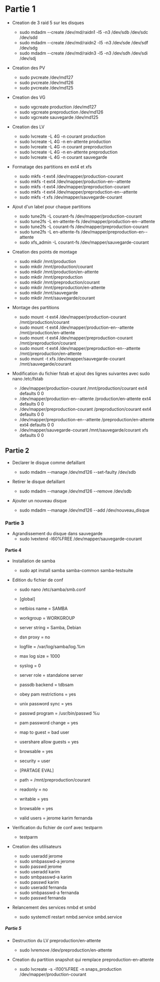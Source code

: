 # Partie 1

* Creation de 3 raid 5 sur les disques
	* sudo mdadm --create /dev/md/raidn1 -l5 -n3 /dev/sdb /dev/sdc /dev/sdd
	* sudo mdadm --create /dev/md/raidn2 -l5 -n3 /dev/sde /dev/sdf /dev/sdg
	* sudo mdadm --create /dev/md/raidn3 -l5 -n3 /dev/sdh /dev/sdi /dev/sdj

* Creation des PV
	* sudo pvcreate /dev/md127
	* sudo pvcreate /dev/md126
	* sudo pvcreate /dev/md125
	
* Creation des VG
	* sudo vgcreate production /dev/md127
	* sudo vgcreate preproduction /dev/md126
	* sudo vgcreate sauvegarde /dev/md125
	
* Creation des LV
	* sudo lvcreate -L 4G -n courant production
	* sudo lvcreate -L 4G -n en-attente production
	* sudo lvcreate -L 4G -n courant preproduction
	* sudo lvcreate -L 4G -n en-attente preproduction
	* sudo lvcreate -L 4G -n courant sauvegarde
	
* Formatage des partitions en ext4 et xfs
	* sudo mkfs -t ext4 /dev/mapper/production-courant
	* sudo mkfs -t ext4 /dev/mapper/production-en--attente
	* sudo mkfs -t ext4 /dev/mapper/preproduction-courant
	* sudo mkfs -t ext4 /dev/mapper/preproduction-en--attente
	* sudo mkfs -t xfs /dev/mapper/sauvegarde-courant
	
* Ajout d'un label pour chaque partitions
	* sudo tune2fs -L courant-fs /dev/mapper/production-courant
	* sudo tune2fs -L en-attente-fs /dev/mapper/production-en--attente
	* sudo tune2fs -L courant-fs /dev/mapper/preproduction-courant
	* sudo tune2fs -L en-attente-fs /dev/mapper/preproduction-en--attente
	* sudo xfs_admin -L courant-fs /dev/mapper/sauvegarde-courant
	
* Creation des points de montage
	* sudo mkdir /mnt/production
	* sudo mkdir /mnt/production/courant
	* sudo mkdir /mnt/production/en-attente
	* sudo mkdir /mnt/preproduction
	* sudo mkdir /mnt/preproduction/courant
	* sudo mkdir /mnt/preproduction/en-attente
	* sudo mkdir /mnt/sauvegarde
	* sudo mkdir /mnt/sauvegarde/courant
	
* Montage des partitions
	* sudo mount -t ext4 /dev/mapper/production-courant /mnt/production/courant
	* sudo mount -t ext4 /dev/mapper/production-en--attente /mnt/production/en-attente
	* sudo mount -t ext4 /dev/mapper/preproduction-courant /mnt/preproduction/courant
	* sudo mount -t ext4 /dev/mapper/preproduction-en--attente /mnt/preproduction/en-attente
	* sudo mount -t xfs /dev/mapper/sauvegarde-courant /mnt/sauvegarde/courant
	
* Modification du fichier fstab et ajout des lignes suivantes avec sudo nano /etc/fstab
	* /dev/mapper/production-courant	/mnt/production/courant			ext4	defaults	0 0
	* /dev/mapper/production-en--attente	/production/en-attente			ext4	defaults	0 0
	* /dev/mapper/preproduction-courant		/preproduction/courant			ext4	defaults	0 0
	* /dev/mapper/preproduction-en--attente		/preproduction/en-attente			ext4	defaults	0 0
	* /dev/mapper/sauvegarde-courant	/mnt/sauvegarde/courant			xfs		defaults	0 0
	
## Partie 2

* Declarer le disque comme defaillant
	* sudo mdadm --manage /dev/md126 --set-faulty /dev/sdb
	
* Retirer le disque defaillant
	* sudo mdadm --manage /dev/md126 --remove /dev/sdb
	
* Ajouter un nouveau disque
	* sudo mdadm --manage /dev/md126 --add /dev/nouveau_disque
	
### Partie 3

* Agrandissement du disque dans sauvegarde
	* sudo lvextend -l60%FREE /dev/mapper/sauvegarde-courant

#### Partie 4

* Installation de samba
	* sudo apt install samba samba-common samba-testsuite
	
* Edition du fichier de conf
	* sudo nano /etc/samba/smb.conf
	* [global]
	* netbios name = SAMBA
	* workgroup = WORKGROUP
	* server string = Samba, Debian
	* dsn proxy = no
	* logfile = /var/log/samba/log.%m
	* max log size = 1000
	* syslog = 0
	* server role = standalone server
	* passdb backend = tdbsam
	* obey pam restrictions = yes
	* unix password sync = yes
	* passwd program = /usr/bin/passwd %u
	* pam password change = yes
	* map to guest = bad user
	* usershare allow guests = yes
	* browsable = yes
	* security = user
	
	* [PARTAGE EVAL]
	* path = /mnt/preproduction/courant
	* readonly = no
	* writable = yes
	* browsable = yes
	* valid users = jerome karim fernanda
	
* Verification du fichier de conf avec testparm
	* testparm

* Creation des utilisateurs
	* sudo useradd jerome
	* sudo smbpasswd-a jerome
	* sudo passwd jerome
	* sudo useradd karim
	* sudo smbpasswd-a karim
	* sudo passwd karim
	* sudo useradd fernanda
	* sudo smbpasswd-a fernanda
	* sudo passwd fernanda
	
* Relancement des services nmbd et smbd
	* sudo systemctl restart nmbd.service smbd.service

##### Partie 5

* Destruction du LV preproduction/en-attente
	* sudo lvremove /dev/preproduction/en-attente
	
* Creation du partition snapshot qui remplace preproduction-en-attente
	* sudo lvcreate -s -l100%FREE -n snaps_production /dev/mapper/production-courant